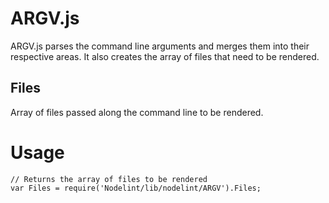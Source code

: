 ARGV.js
=======

ARGV.js parses the command line arguments and merges them into their respective areas. It also creates the array of files that need to be rendered.



Files
-----

Array of files passed along the command line to be rendered.


Usage
=====

	// Returns the array of files to be rendered
	var Files = require('Nodelint/lib/nodelint/ARGV').Files;
